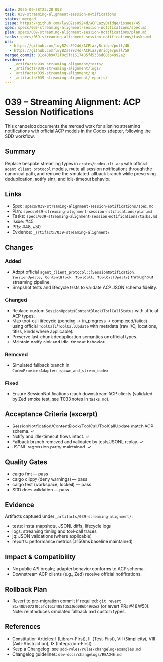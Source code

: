 ```yaml
---
date: 2025-09-28T23:20:00Z
task: 039-streaming-alignment-session-notifications
status: merged
issue: https://github.com/lwyBZss8924d/ACPLazyBridge/issues/45
spec: specs/039-streaming-alignment-session-notifications/spec.md
plan: specs/039-streaming-alignment-session-notifications/plan.md
tasks: specs/039-streaming-alignment-session-notifications/tasks.md
prs:
  - https://github.com/lwyBZss8924d/ACPLazyBridge/pull/48
  - https://github.com/lwyBZss8924d/ACPLazyBridge/pull/50
merged_commit: 81c48b9072f0c5fc1617485fd5336d086b4992e2
evidence:
  - _artifacts/039-streaming-alignment/tests/
  - _artifacts/039-streaming-alignment/logs/
  - _artifacts/039-streaming-alignment/jq/
  - _artifacts/039-streaming-alignment/reports/
---
```


# 039 – Streaming Alignment: ACP Session Notifications

This changelog documents the merged work for aligning streaming notifications
with official ACP models in the Codex adapter, following the SDD workflow.

## Summary

Replace bespoke streaming types in `crates/codex-cli-acp` with official
`agent_client_protocol` models, route all session notifications through the
canonical path, and remove the simulated fallback branch while preserving
deduplication, notify sink, and idle-timeout behavior.

## Links

- Spec: `specs/039-streaming-alignment-session-notifications/spec.md`
- Plan: `specs/039-streaming-alignment-session-notifications/plan.md`
- Tasks: `specs/039-streaming-alignment-session-notifications/tasks.md`
- Issue: #45
- PRs: #48, #50
- Evidence: `_artifacts/039-streaming-alignment/`

## Changes

### Added

- Adopt official `agent_client_protocol::{SessionNotification, SessionUpdate,
  ContentBlock, ToolCall, ToolCallUpdate}` throughout streaming pipeline.
- Snapshot tests and lifecycle tests to validate ACP JSON schema fidelity.

### Changed

- Replace custom `SessionUpdate`/`ContentBlock`/`ToolCallStatus` with official
  ACP types.
- Map tool-call lifecycle (pending → in_progress → completed/failed) using
  official `ToolCall`/`ToolCallUpdate` with metadata (raw I/O, locations,
  titles, kinds where applicable).
- Preserve last-chunk deduplication semantics on official types.
- Maintain notify sink and idle-timeout behavior.

### Removed

- Simulated fallback branch in `CodexProviderAdapter::spawn_and_stream_codex`.

### Fixed

- Ensure SessionNotifications reach downstream ACP clients (validated by Zed
  smoke test, see T033 notes in `tasks.md`).

## Acceptance Criteria (excerpt)

- SessionNotification/ContentBlock/ToolCall/ToolCallUpdate match ACP schema. ✓
- Notify and idle-timeout flows intact. ✓
- Fallback branch removed and validated by tests/JSONL replay. ✓
- JSONL regression parity maintained. ✓

## Quality Gates

- cargo fmt — pass
- cargo clippy (deny warnings) — pass
- cargo test (workspace, locked) — pass
- SDD docs validation — pass

## Evidence

Artifacts captured under `_artifacts/039-streaming-alignment/`:

- tests: insta snapshots, JSONL diffs, lifecycle logs
- logs: streaming timing and tool-call traces
- jq: JSON validations (where applicable)
- reports: performance metrics (≤150ms baseline maintained)

## Impact & Compatibility

- No public API breaks; adapter behavior conforms to ACP schema.
- Downstream ACP clients (e.g., Zed) receive official notifications.

## Rollback Plan

- Revert to pre-migration commit if required:
  `git revert 81c48b9072f0c5fc1617485fd5336d086b4992e2` (or revert PRs #48/#50).
  Note: reintroduces simulated fallback and custom types.

## References

- Constitution Articles: I (Library-First), III (Test-First), VII (Simplicity),
  VIII (Anti-Abstraction), IX (Integration-First)
- Keep a Changelog: see `sdd-rules/rules/changelog/examples.md`
- Changelog guidelines: `dev-docs/changelogs/README.md`
